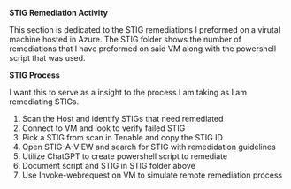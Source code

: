 **STIG Remediation Activity**

This section is dedicated to the STIG remediations I preformed on a virutal machine hosted in Azure. The STIG folder shows the number of remediations that I have preformed on said VM along with the powershell script that was used. 

**STIG Process** 

I want this to serve as a insight to the process I am taking as I am remediating STIGs. 

1) Scan the Host and identify STIGs that need remediated
2) Connect to VM and look to verify failed STIG
3) Pick a STIG from scan in Tenable and copy the STIG ID
4) Open STIG-A-VIEW and search for STIG with remedidation guidelines
5) Utilize ChatGPT to create powershell script to remediate
6) Document script and STIG in STIG folder above
7) Use Invoke-webrequest on VM to simulate remote remediation process
